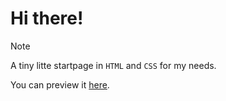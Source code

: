 # Hi there!

> [!NOTE]
> A tiny litte startpage in `HTML` and `CSS` for my needs.

You can preview it [here](https://hypercrites.github.io/startpage/).
